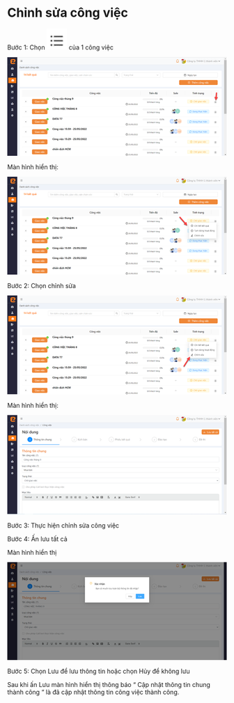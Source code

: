 # Chỉnh sửa công việc

Bước 1: Chọn ![](<../../../../../.gitbook/assets/image (175).png>)  của 1 công việc

![](<../../../../../.gitbook/assets/image (48).png>)

Màn hình hiển thị:

![](<../../../../../.gitbook/assets/image (5).png>)

Bước 2: Chọn chỉnh sửa

![](<../../../../../.gitbook/assets/image (58).png>)

Màn hình hiển thị:

![](<../../../../../.gitbook/assets/image (129).png>)

Bước 3: Thực hiện chỉnh sửa công việc

Bước 4: Ấn lưu tất cả

Màn hình hiển thị

![](<../../../../../.gitbook/assets/image (64).png>)

Bước 5: Chọn Lưu để lưu thông tin hoặc chọn Hủy để không lưu

Sau khi ấn Lưu màn hình hiển thị thông báo “ Cập nhật thông tin chung thành công “ là đã cập nhật thông tin công việc thành công.
